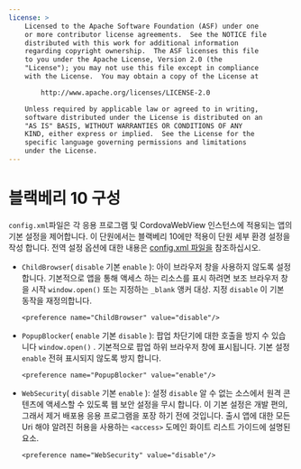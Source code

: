 ```yaml
---
license: >
    Licensed to the Apache Software Foundation (ASF) under one
    or more contributor license agreements.  See the NOTICE file
    distributed with this work for additional information
    regarding copyright ownership.  The ASF licenses this file
    to you under the Apache License, Version 2.0 (the
    "License"); you may not use this file except in compliance
    with the License.  You may obtain a copy of the License at

        http://www.apache.org/licenses/LICENSE-2.0

    Unless required by applicable law or agreed to in writing,
    software distributed under the License is distributed on an
    "AS IS" BASIS, WITHOUT WARRANTIES OR CONDITIONS OF ANY
    KIND, either express or implied.  See the License for the
    specific language governing permissions and limitations
    under the License.
---
```


# 블랙베리 10 구성

`config.xml`파일은 각 응용 프로그램 및 CordovaWebView 인스턴스에 적용되는 앱의 기본 설정을 제어합니다. 이 단원에서는 블랙베리 10에만 적용이 단원 세부 환경 설정을 작성 합니다. 전역 설정 옵션에 대한 내용은 [config.xml 파일을][1] 참조하십시오.

 [1]: config_ref_index.md.html#The%20config.xml%20File

*   `ChildBrowser`( `disable` 기본 `enable` ): 아이 브라우저 창을 사용하지 않도록 설정합니다. 기본적으로 앱을 통해 액세스 하는 리소스를 표시 하려면 보조 브라우저 창을 시작 `window.open()` 또는 지정하는 `_blank` 앵커 대상. 지정 `disable` 이 기본 동작을 재정의합니다.
    
        <preference name="ChildBrowser" value="disable"/>
        

*   `PopupBlocker`( `enable` 기본 `disable` ): 팝업 차단기에 대한 호출을 방지 수 있습니다 `window.open()` . 기본적으로 팝업 하위 브라우저 창에 표시됩니다. 기본 설정 `enable` 전혀 표시되지 않도록 방지 합니다.
    
        <preference name="PopupBlocker" value="enable"/>
        

*   `WebSecurity`( `disable` 기본 `enable` ): 설정 `disable` 알 수 없는 소스에서 원격 콘텐츠에 액세스할 수 있도록 웹 보안 설정을 무시 합니다. 이 기본 설정은 개발 편의, 그래서 제거 배포용 응용 프로그램을 포장 하기 전에 것입니다. 출시 앱에 대한 모든 Uri 해야 알려진 허용을 사용하는 `<access>` 도메인 화이트 리스트 가이드에 설명된 요소.
    
        <preference name="WebSecurity" value="disable"/>